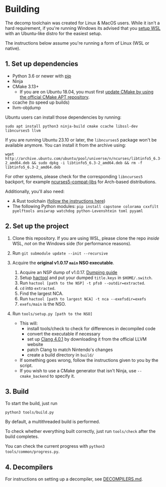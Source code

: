 # Building

The decomp toolchain was created for Linux & MacOS users. While it isn't a hard requirement, if you're running Windows its advised that you [setup WSL](https://learn.microsoft.com/en-us/windows/wsl/install) with an Ubuntu-like distro for the easiest setup.

The instructions below assume you're running a form of Linux (WSL or native).

## 1. Set up dependencies

* Python 3.6 or newer with [pip](https://pip.pypa.io/en/stable/installation/)
* Ninja
* CMake 3.13+
  * If you are on Ubuntu 18.04, you must
      first [update CMake by using the official CMake APT repository](https://apt.kitware.com/).
* ccache (to speed up builds)
* llvm-objdump

Ubuntu users can install those dependencies by running:

```shell
sudo apt install python3 ninja-build cmake ccache libssl-dev libncurses5 llvm
```

If you are running Ubuntu 23.10 or later, the `libncurses5` package won't be available anymore. You can install it from
the archive using:

```shell
wget http://archive.ubuntu.com/ubuntu/pool/universe/n/ncurses/libtinfo5_6.3-2_amd64.deb && sudo dpkg -i libtinfo5_6.3-2_amd64.deb && rm -f libtinfo5_6.3-2_amd64.deb
```

For other systems, please check for the corresponding `libncurses5` backport, for
example [ncurses5-compat-libs](https://aur.archlinux.org/packages/ncurses5-compat-libs) for Arch-based distributions.

Additionally, you'll also need:

* A Rust toolchain ([follow the instructions here](https://www.rust-lang.org/tools/install))
* The following Python modules: `pip install capstone colorama cxxfilt pyelftools ansiwrap watchdog python-Levenshtein toml pyyaml`

## 2. Set up the project

1. Clone this repository. If you are using WSL, please clone the repo *inside* WSL, *not* on the Windows side (for performance reasons).

2. Run `git submodule update --init --recursive`

3. Acquire the **original v1.0.17 `main` NSO executable**.
    1. Acquire an NSP dump of v1.0.17. [Dumping guide](https://zeldamods.org/wiki/Help:Dumping_games#Switch)
    2. Setup [hactool](https://github.com/SciresM/hactool) and put your dumped `title.keys` in `$HOME/.switch`.
    3. Run `hactool [path to the NSP] -t pfs0 --outdir=extracted`.
    4. `cd` into `extracted`.
    5. Find the largest NCA.
    6. Run `hactool [path to largest NCA] -t nca --exefsdir=exefs`
    7. `exefs/main` is the NSO.

4. Run `tools/setup.py [path to the NSO]`
    * This will:
        * install tools/check to check for differences in decompiled code
        * convert the executable if necessary
        * set up [Clang 4.0.1](https://releases.llvm.org/download.html#4.0.1) by downloading it from the official LLVM website
        * patch Clang to match Nintendo's changes
        * create a build directory in `build/`
    * If something goes wrong, follow the instructions given to you by the script.
    * If you wish to use a CMake generator that isn't Ninja, use `--cmake_backend` to specify it.

## 3. Build

To start the build, just run

```shell
python3 tools/build.py
```

By default, a multithreaded build is performed.

To check whether everything built correctly, just run `tools/check` after the build completes.

You can check the current progress with `python3 tools/common/progress.py`.

## 4. Decompilers

For instructions on setting up a decompiler, see [DECOMPILERS.md](DECOMPILERS.md).
